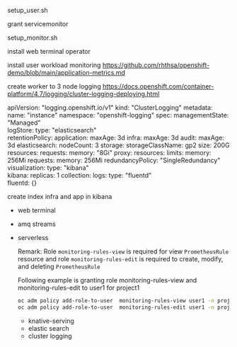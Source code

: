 setup_user.sh

grant servicemonitor

setup_monitor.sh

install web terminal operator

install user workload monitoring
https://github.com/rhthsa/openshift-demo/blob/main/application-metrics.md

create worker to 3 node
logging
https://docs.openshift.com/container-platform/4.7/logging/cluster-logging-deploying.html

apiVersion: "logging.openshift.io/v1"
kind: "ClusterLogging"
metadata:
  name: "instance" 
  namespace: "openshift-logging"
spec:
  managementState: "Managed"  
  logStore:
    type: "elasticsearch"  
    retentionPolicy: 
      application:
        maxAge: 3d
      infra:
        maxAge: 3d
      audit:
        maxAge: 3d
    elasticsearch:
      nodeCount: 3 
      storage:
        storageClassName: gp2
        size: 200G
      resources: 
        requests:
          memory: "8Gi"
      proxy: 
        resources:
          limits:
            memory: 256Mi
          requests:
             memory: 256Mi
      redundancyPolicy: "SingleRedundancy"
  visualization:
    type: "kibana"  
    kibana:
      replicas: 1
  collection:
    logs:
      type: "fluentd"  
      fluentd: {}

create index infra and app in kibana
- web terminal
- amq streams
- serverless


    Remark: Role `monitoring-rules-view` is required for view `PrometheusRule` resource and role `monitoring-rules-edit` is required to  create, modify, and deleting `PrometheusRule` 
  
  Following example is granting role monitoring-rules-view and monitoring-rules-edit to user1 for project1

  ```bash
  oc adm policy add-role-to-user  monitoring-rules-view user1 -n project1
  oc adm policy add-role-to-user  monitoring-rules-edit user1 -n project1

  ``` 

  - knative-serving
  - elastic search
  - cluster logging